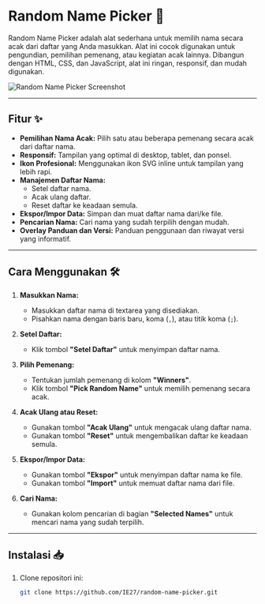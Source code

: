 # Random Name Picker 🎲

Random Name Picker adalah alat sederhana untuk memilih nama secara acak dari daftar yang Anda masukkan. Alat ini cocok digunakan untuk pengundian, pemilihan pemenang, atau kegiatan acak lainnya. Dibangun dengan HTML, CSS, dan JavaScript, alat ini ringan, responsif, dan mudah digunakan.

![Random Name Picker Screenshot](screenshot.png) <!-- Ganti dengan link screenshot jika ada -->

---

## Fitur ✨

- **Pemilihan Nama Acak:** Pilih satu atau beberapa pemenang secara acak dari daftar nama.
- **Responsif:** Tampilan yang optimal di desktop, tablet, dan ponsel.
- **Ikon Profesional:** Menggunakan ikon SVG inline untuk tampilan yang lebih rapi.
- **Manajemen Daftar Nama:**
  - Setel daftar nama.
  - Acak ulang daftar.
  - Reset daftar ke keadaan semula.
- **Ekspor/Impor Data:** Simpan dan muat daftar nama dari/ke file.
- **Pencarian Nama:** Cari nama yang sudah terpilih dengan mudah.
- **Overlay Panduan dan Versi:** Panduan penggunaan dan riwayat versi yang informatif.

---

## Cara Menggunakan 🛠️

1. **Masukkan Nama:**
   - Masukkan daftar nama di textarea yang disediakan.
   - Pisahkan nama dengan baris baru, koma (`,`), atau titik koma (`;`).

2. **Setel Daftar:**
   - Klik tombol **"Setel Daftar"** untuk menyimpan daftar nama.

3. **Pilih Pemenang:**
   - Tentukan jumlah pemenang di kolom **"Winners"**.
   - Klik tombol **"Pick Random Name"** untuk memilih pemenang secara acak.

4. **Acak Ulang atau Reset:**
   - Gunakan tombol **"Acak Ulang"** untuk mengacak ulang daftar nama.
   - Gunakan tombol **"Reset"** untuk mengembalikan daftar ke keadaan semula.

5. **Ekspor/Impor Data:**
   - Gunakan tombol **"Ekspor"** untuk menyimpan daftar nama ke file.
   - Gunakan tombol **"Import"** untuk memuat daftar nama dari file.

6. **Cari Nama:**
   - Gunakan kolom pencarian di bagian **"Selected Names"** untuk mencari nama yang sudah terpilih.

---

## Instalasi 📥

1. Clone repositori ini:
   ```bash
   git clone https://github.com/IE27/random-name-picker.git


